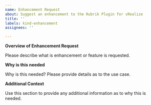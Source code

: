 ```yaml
---
name: Enhancement Request
about: Suggest an enhancement to the Rubrik Plugin for vRealize
title: ''
labels: kind-enhancement
assignees: ''

---
```


<!-- Please only use this template for submitting enhancement requests -->

**Overview of Enhancement Request**

Please describe what is enhancement or feature is requested. 

**Why is this needed**

Why is this needed? Please provide details as to the use case.

**Additional Context**

Use this section to provide any additional information as to why this is needed. 
